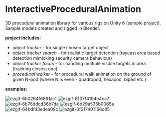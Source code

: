 # InteractiveProceduralAnimation
3D procedural animation library for various rigs on Unity 6 (sample project).
Sample models created and rigged in Blender.

**project includes:**
- *object tracker* -  for single chosen target object
- *object tracker search* - for realistic target detection (raycast area based detection mimicking security camera behaviour)
- *object tracker focus* - for handling multiple visible targets in area (tracking closest one)
- *procedural walker* - for procedural walk animation on the ground of given N-pod (where N is even - quadropod, hexapod, biped etc.)

**examples:**

![ezgif-6b0264f6861ac1](https://github.com/user-attachments/assets/56741cff-b97e-40bf-abb3-602977384ae2)
![ezgif-613714194e4ca7](https://github.com/user-attachments/assets/9f234495-4aec-492b-9d24-b4796fecc925)
![ezgif-6b76ddcd36b7da](https://github.com/user-attachments/assets/513e9ba9-4a41-4949-9815-429d7c702a57)
![ezgif-6d29a535b0065a](https://github.com/user-attachments/assets/f2f75b38-fe00-40cd-9056-f7839557cf21)
![ezgif-64bdfd3edea08c](https://github.com/user-attachments/assets/941c6dc3-abd1-4409-b50b-30445a6b2843)
![ezgif-6f317401156c85](https://github.com/user-attachments/assets/734af1f2-eac0-40d6-bcba-7bf15093bb7f)
